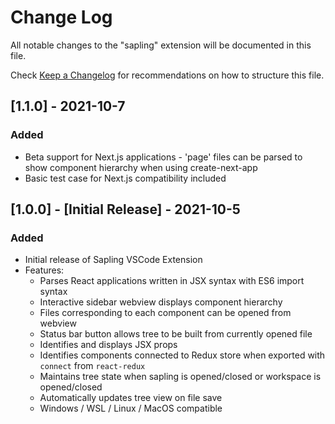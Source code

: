 # Change Log

All notable changes to the "sapling" extension will be documented in this file.

Check [Keep a Changelog](http://keepachangelog.com/) for recommendations on how to structure this file.

## [1.1.0] - 2021-10-7

### Added
- Beta support for Next.js applications - 'page' files can be parsed to show component hierarchy when using create-next-app
- Basic test case for Next.js compatibility included

## [1.0.0] - [Initial Release] - 2021-10-5

### Added
- Initial release of Sapling VSCode Extension
- Features:
  - Parses React applications written in JSX syntax with ES6 import syntax
  - Interactive sidebar webview displays component hierarchy
  - Files corresponding to each component can be opened from webview
  - Status bar button allows tree to be built from currently opened file
  - Identifies and displays JSX props
  - Identifies components connected to Redux store when exported with `connect` from `react-redux`
  - Maintains tree state when sapling is opened/closed or workspace is opened/closed
  - Automatically updates tree view on file save
  - Windows / WSL / Linux / MacOS compatible